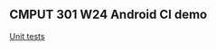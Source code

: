 ## CMPUT 301 W24 Android CI demo

[Unit tests](https://github.com/boneyag/Lab8AndroidCI/actions/workflows/WORKFLOW-FILE/badge.svg)